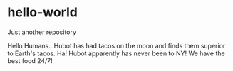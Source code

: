 # hello-world
Just another repository

Hello Humans...Hubot has had tacos on the moon and finds them superior to Earth's tacos.
Ha! Hubot apparently has never been to NY! We have the best food 24/7! 
